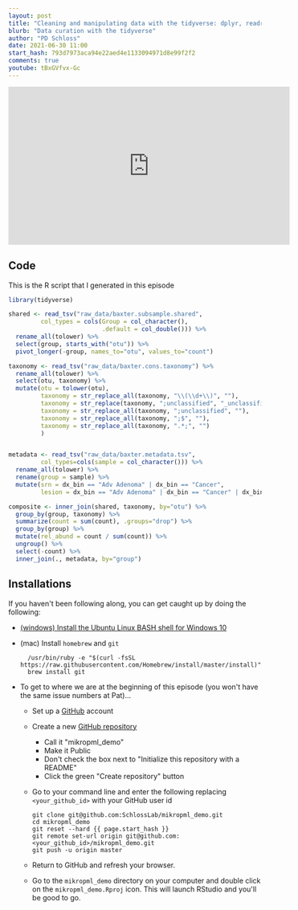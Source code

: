 ```yaml
---
layout: post
title: "Cleaning and manipulating data with the tidyverse: dplyr, readr, and stringr in action (CC121)"
blurb: "Data curation with the tidyverse"
author: "PD Schloss"
date: 2021-06-30 11:00
start_hash: 793d7973aca94e22aed4e1133094971d8e99f2f2
comments: true
youtube: tBxGVfvx-Gc
---
```


<iframe style="margin: 0 auto;display:block;" width="560" height="315" src="https://www.youtube.com/embed/{{ page.youtube }}" frameborder="0" allow="accelerometer; autoplay; encrypted-media; gyroscope; picture-in-picture" allowfullscreen></iframe>

## Code

This is the R script that I generated in this episode

```R
library(tidyverse)

shared <- read_tsv("raw_data/baxter.subsample.shared",
         col_types = cols(Group = col_character(),
                          .default = col_double())) %>%
  rename_all(tolower) %>%
  select(group, starts_with("otu")) %>%
  pivot_longer(-group, names_to="otu", values_to="count")

taxonomy <- read_tsv("raw_data/baxter.cons.taxonomy") %>%
  rename_all(tolower) %>%
  select(otu, taxonomy) %>%
  mutate(otu = tolower(otu),
         taxonomy = str_replace_all(taxonomy, "\\(\\d+\\)", ""),
         taxonomy = str_replace(taxonomy, ";unclassified", "_unclassified"),
         taxonomy = str_replace_all(taxonomy, ";unclassified", ""),
         taxonomy = str_replace_all(taxonomy, ";$", ""),
         taxonomy = str_replace_all(taxonomy, ".*;", "")
         )


metadata <- read_tsv("raw_data/baxter.metadata.tsv",
         col_types=cols(sample = col_character())) %>%
  rename_all(tolower) %>%
  rename(group = sample) %>%
  mutate(srn = dx_bin == "Adv Adenoma" | dx_bin == "Cancer",
         lesion = dx_bin == "Adv Adenoma" | dx_bin == "Cancer" | dx_bin == "Adenoma")

composite <- inner_join(shared, taxonomy, by="otu") %>%
  group_by(group, taxonomy) %>%
  summarize(count = sum(count), .groups="drop") %>%
  group_by(group) %>%
  mutate(rel_abund = count / sum(count)) %>%
  ungroup() %>%
  select(-count) %>%
  inner_join(., metadata, by="group")
```

## Installations

If you haven't been following along, you can get caught up by doing the following:

* [(windows) Install the Ubuntu Linux BASH shell for Windows 10](https://itsfoss.com/install-bash-on-windows/)
* (mac) Install `homebrew` and `git`
  ```
	/usr/bin/ruby -e "$(curl -fsSL https://raw.githubusercontent.com/Homebrew/install/master/install)"
	brew install git
	```

* To get to where we are at the beginning of this episode (you won't have the same issue numbers at Pat)...
  - Set up a [GitHub](https://www.github.com) account
  - Create a new [GitHub repository](https://github.com/new)
    - Call it "mikropml_demo"
    - Make it Public
    - Don't check the box next to "Initialize this repository with a README"
    - Click the green "Create repository" button
  - Go to your command line and enter the following replacing `<your_github_id>` with your GitHub user id

		git clone git@github.com:SchlossLab/mikropml_demo.git
		cd mikropml_demo
		git reset --hard {{ page.start_hash }}
		git remote set-url origin git@github.com:<your_github_id>/mikropml_demo.git
		git push -u origin master

  - Return to GitHub and refresh your browser.
  - Go to the `mikropml_demo` directory on your computer and double click on the `mikropml_demo.Rproj` icon. This will launch RStudio and you'll be good to go.
